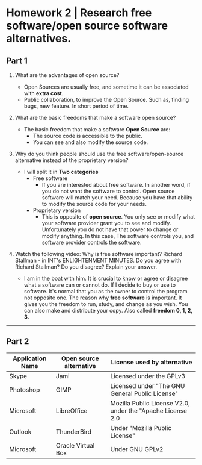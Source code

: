 # Homework 2 | Research free software/open source software alternatives.

## Part 1
   1. What are the advantages of open source?
      * Open Sources are usually free, and sometime it can be associated with **extra cost**.
      * Public collaboration, to improve the Open Source. Such as, finding bugs, new feature. In short period of time.
   
   2. What are the basic freedoms that make a software open source?
      * The basic freedom that make a software **Open Source** are:
        * The source code is accessible to the public.
        * You can see and also modify the source code.
     
   3. Why do you think people should use the free software/open-source alternative instead of the proprietary version?
      * I will split it in **Two categories**
        * Free software
          * If you are interested about free software. In another word, if you do not want the software to control. Open source software will match your need. Because you have that ability to modify the source code for your needs. 
        * Proprietary version   
          * This is opposite of **open source**. You only see or modify what your software provider grant you to see and modify. Unfortunately you do not have that power to change or modify anything. In this case, The software controls you, and software provider controls the software. 
   4. Watch the following video: Why is free software important? Richard Stallman - in INT's ENLIGHTENMENT MINUTES. Do you agree with Richard Stallman? Do you disagree? Explain your answer.
      * I am in the boat with him. It is crucial to know or agree or disagree what a software can or cannot do. If I decide to buy or use to software. It's normal that you as the owner to control the program not opposite one. The reason why **free software** is important. It gives you the freedom to run, study, and change as you wish. You can also make and distribute your copy. Also called **freedom 0, 1, 2, 3**.
   
---
## Part 2

|  Application Name  |  Open source alternative |  License used by alternative   |
|  ----------------  |  ----------------------- |  ---------------------------   |
|  Skype |  Jami  |  Licensed under the GPLv3   |
|  Photoshop   |  GIMP  |  Licensed under "The GNU General Public License" |
|  Microsoft   |  LibreOffice |  Mozilla Public License V2.0, under the "Apache License 2.0  |
|  Outlook  |  ThunderBird |  Under "Mozilla Public License"   |
|  Microsoft   |  Oracle Virtual Box   |  Under GNU GPLv2   |